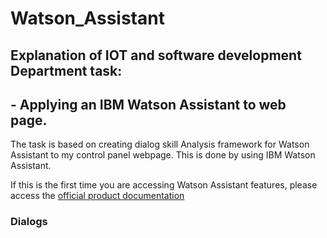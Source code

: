 # Watson_Assistant
## Explanation of IOT and software development Department task:
## - Applying an IBM Watson Assistant to web page.
The task is based on creating dialog skill Analysis framework for Watson Assistant to my control panel webpage. This is done by using IBM Watson Assistant.

If this is the first time you are accessing Watson Assistant features, please access the [official product documentation](https://cloud.ibm.com/docs/assistant?topic=assistant-index)


### Dialogs
